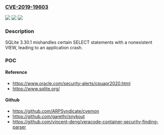 ### [CVE-2019-19603](https://cve.mitre.org/cgi-bin/cvename.cgi?name=CVE-2019-19603)
![](https://img.shields.io/static/v1?label=Product&message=n%2Fa&color=blue)
![](https://img.shields.io/static/v1?label=Version&message=n%2Fa&color=blue)
![](https://img.shields.io/static/v1?label=Vulnerability&message=n%2Fa&color=brighgreen)

### Description

SQLite 3.30.1 mishandles certain SELECT statements with a nonexistent VIEW, leading to an application crash.

### POC

#### Reference
- https://www.oracle.com/security-alerts/cpuapr2020.html
- https://www.sqlite.org/

#### Github
- https://github.com/ARPSyndicate/cvemon
- https://github.com/garethr/snykout
- https://github.com/vincent-deng/veracode-container-security-finding-parser

